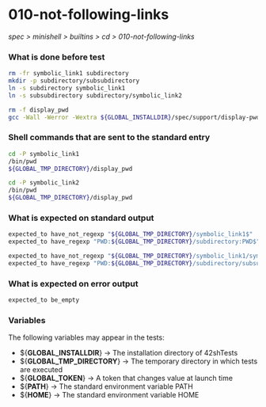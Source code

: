 # 010-not-following-links

*spec > minishell > builtins > cd > 010-not-following-links*

### What is done before test

```bash
rm -fr symbolic_link1 subdirectory
mkdir -p subdirectory/subsubdirectory
ln -s subdirectory symbolic_link1
ln -s subsubdirectory subdirectory/symbolic_link2

rm -f display_pwd
gcc -Wall -Werror -Wextra ${GLOBAL_INSTALLDIR}/spec/support/display-pwd/main.c -o display_pwd
```

### Shell commands that are sent to the standard entry

```bash
cd -P symbolic_link1
/bin/pwd
${GLOBAL_TMP_DIRECTORY}/display_pwd

cd -P symbolic_link2
/bin/pwd
${GLOBAL_TMP_DIRECTORY}/display_pwd

```

### What is expected on standard output

```bash
expected_to have_not_regexp "${GLOBAL_TMP_DIRECTORY}/symbolic_link1$"
expected_to have_regexp "PWD:${GLOBAL_TMP_DIRECTORY}/subdirectory:PWD$"

expected_to have_not_regexp "${GLOBAL_TMP_DIRECTORY}/symbolic_link1/symbolic_link2$"
expected_to have_regexp "PWD:${GLOBAL_TMP_DIRECTORY}/subdirectory/subsubdirectory:PWD$"
```

### What is expected on error output

```bash
expected_to be_empty
```

### Variables

The following variables may appear in the tests:

* ${**GLOBAL_INSTALLDIR**} -> The installation directory of 42shTests
* ${**GLOBAL_TMP_DIRECTORY**} -> The temporary directory in which tests are executed
* ${**GLOBAL_TOKEN**} -> A token that changes value at launch time
* ${**PATH**} -> The standard environment variable PATH
* ${**HOME**} -> The standard environment variable HOME
